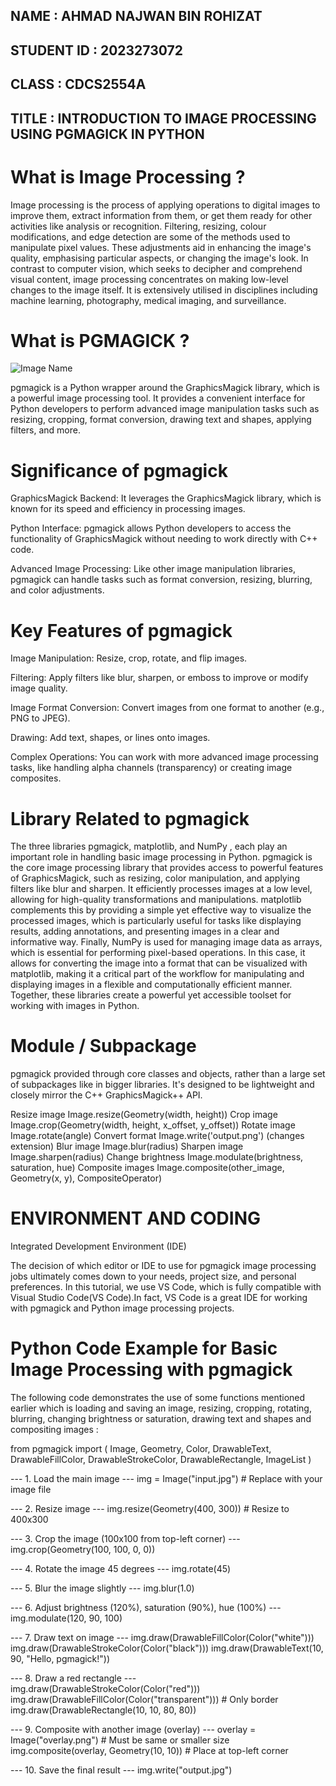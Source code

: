 ## NAME : AHMAD NAJWAN BIN ROHIZAT 

## STUDENT ID : 2023273072

## CLASS : CDCS2554A

## TITLE : INTRODUCTION TO IMAGE PROCESSING USING PGMAGICK IN PYTHON

# What is Image Processing ?

Image processing is the process of applying operations to digital images to improve them, extract information from them, or get them ready for other activities like analysis or recognition.  Filtering, resizing, colour modifications, and edge detection are some of the methods used to manipulate pixel values.  These adjustments aid in enhancing the image's quality, emphasising particular aspects, or changing the image's look.  In contrast to computer vision, which seeks to decipher and comprehend visual content, image processing concentrates on making low-level changes to the image itself.  It is extensively utilised in disciplines including machine learning, photography, medical imaging, and surveillance.

# What is PGMAGICK ?

![Image Name](https://raw.githubusercontent.com/username/repository/branch/path/to/image.jpg)

pgmagick is a Python wrapper around the GraphicsMagick library, which is a powerful image processing tool. It provides a convenient interface for Python developers to perform advanced image manipulation tasks such as resizing, cropping, format conversion, drawing text and shapes, applying filters, and more.


# Significance of pgmagick

GraphicsMagick Backend: It leverages the GraphicsMagick library, which is known for its speed and efficiency in processing images.

Python Interface: pgmagick allows Python developers to access the functionality of GraphicsMagick without needing to work directly with C++ code.

Advanced Image Processing: Like other image manipulation libraries, pgmagick can handle tasks such as format conversion, resizing, blurring, and color adjustments.



# Key Features of pgmagick

Image Manipulation: Resize, crop, rotate, and flip images.

Filtering: Apply filters like blur, sharpen, or emboss to improve or modify image quality.

Image Format Conversion: Convert images from one format to another (e.g., PNG to JPEG).

Drawing: Add text, shapes, or lines onto images.

Complex Operations: You can work with more advanced image processing tasks, like handling alpha channels (transparency) or creating image composites.

# Library Related to pgmagick

The three libraries pgmagick, matplotlib, and NumPy , each play an important role in handling basic image processing in Python. pgmagick is the core image processing library that provides access to powerful features of GraphicsMagick, such as resizing, color manipulation, and applying filters like blur and sharpen. It efficiently processes images at a low level, allowing for high-quality transformations and manipulations. matplotlib complements this by providing a simple yet effective way to visualize the processed images, which is particularly useful for tasks like displaying results, adding annotations, and presenting images in a clear and informative way. Finally, NumPy is used for managing image data as arrays, which is essential for performing pixel-based operations. In this case, it allows for converting the image into a format that can be visualized with matplotlib, making it a critical part of the workflow for manipulating and displaying images in a flexible and computationally efficient manner. Together, these libraries create a powerful yet accessible toolset for working with images in Python.

# Module / Subpackage
pgmagick provided through core classes and objects, rather than a large set of subpackages like in bigger libraries. It's designed to be lightweight and closely mirror the C++ GraphicsMagick++ API.

Resize image	    Image.resize(Geometry(width, height))
Crop image	        Image.crop(Geometry(width, height, x_offset, y_offset))
Rotate image	    Image.rotate(angle)
Convert format	  Image.write('output.png') (changes extension)
Blur image	      Image.blur(radius)
Sharpen image	    Image.sharpen(radius)
Change brightness	Image.modulate(brightness, saturation, hue)
Composite images	Image.composite(other_image, Geometry(x, y), CompositeOperator)


# ENVIRONMENT AND CODING
Integrated Development Environment (IDE)


The decision of which editor or IDE to use for pgmagick image processing jobs ultimately comes down to your needs, project size, and personal preferences.  In this tutorial, we use VS Code, which is fully compatible with Visual Studio Code(VS Code).In fact, VS Code is a great IDE for working with pgmagick and Python image processing projects.



# Python Code Example for Basic Image Processing with pgmagick
The following code demonstrates the use of some functions mentioned earlier which is loading and saving an image, resizing, cropping, rotating, blurring, changing brightness or saturation, drawing text and shapes and compositing images :

from pgmagick import (
    Image, Geometry, Color, DrawableText, DrawableFillColor,
    DrawableStrokeColor, DrawableRectangle, ImageList
)

--- 1. Load the main image ---
img = Image("input.jpg")  # Replace with your image file

--- 2. Resize image ---
img.resize(Geometry(400, 300))  # Resize to 400x300

--- 3. Crop the image (100x100 from top-left corner) ---
img.crop(Geometry(100, 100, 0, 0))

--- 4. Rotate the image 45 degrees ---
img.rotate(45)

--- 5. Blur the image slightly ---
img.blur(1.0)

--- 6. Adjust brightness (120%), saturation (90%), hue (100%) ---
img.modulate(120, 90, 100)

--- 7. Draw text on image ---
img.draw(DrawableFillColor(Color("white")))
img.draw(DrawableStrokeColor(Color("black")))
img.draw(DrawableText(10, 90, "Hello, pgmagick!"))

--- 8. Draw a red rectangle ---
img.draw(DrawableStrokeColor(Color("red")))
img.draw(DrawableFillColor(Color("transparent")))  # Only border
img.draw(DrawableRectangle(10, 10, 80, 80))

--- 9. Composite with another image (overlay) ---
overlay = Image("overlay.png")  # Must be same or smaller size
img.composite(overlay, Geometry(10, 10))  # Place at top-left corner

--- 10. Save the final result ---
img.write("output.jpg")

